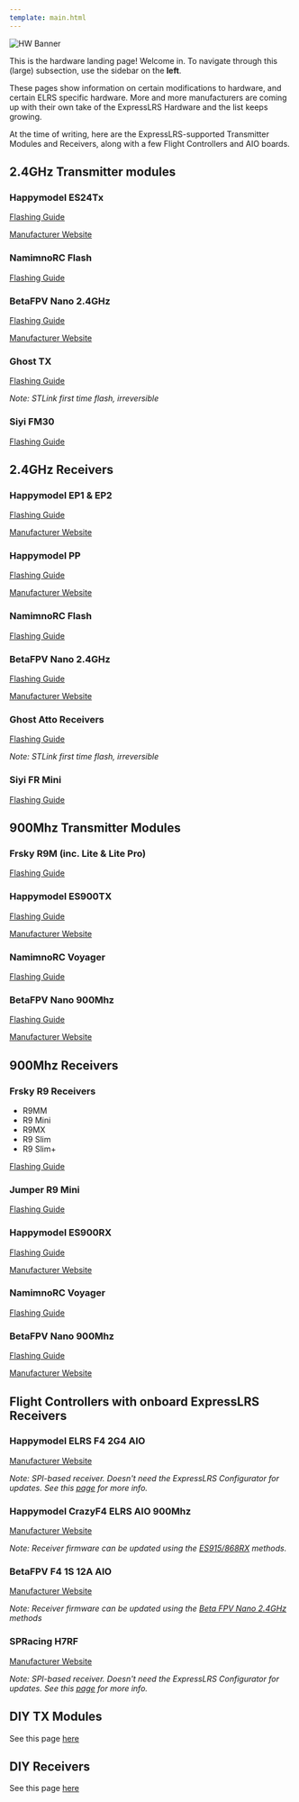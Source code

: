 ```yaml
---
template: main.html
---
```


![HW Banner](https://raw.githubusercontent.com/ExpressLRS/ExpressLRS-hardware/master/img/hardware.png)

This is the hardware landing page! Welcome in. To navigate through this (large) subsection, use the sidebar on the **left**.

These pages show information on certain modifications to hardware, and certain ELRS specific hardware. More and more manufacturers are coming up with their own take of the ExpressLRS Hardware and the list keeps growing.

At the time of writing, here are the ExpressLRS-supported Transmitter Modules and Receivers, along with a few Flight Controllers and AIO boards.

## 2.4GHz Transmitter modules

### Happymodel ES24Tx

[Flashing Guide](/quick-start/tx-es24tx)

[Manufacturer Website](http://www.happymodel.cn/index.php/category/product/2-4g-system/elrs/)

### NamimnoRC Flash

[Flashing Guide](/quick-start/tx-flash2400)

### BetaFPV Nano 2.4GHz

[Flashing Guide](/quick-start/tx-betafpv2400)

[Manufacturer Website](https://betafpv.com/products/elrs-nano-tx-module?variant=39416993382534)

### Ghost TX

[Flashing Guide](/quick-start/tx-ghost2400)

*Note: STLink first time flash, irreversible*

### Siyi FM30

[Flashing Guide](/quick-start/tx-siyifm30)

## 2.4GHz Receivers

### Happymodel EP1 & EP2

[Flashing Guide](/quick-start/rx-hmep2400)

[Manufacturer Website](http://www.happymodel.cn/index.php/category/product/2-4g-system/elrs/)

### Happymodel PP

[Flashing Guide](/quick-start/rx-hmpp2400)

[Manufacturer Website](http://www.happymodel.cn/index.php/category/product/2-4g-system/elrs/)

### NamimnoRC Flash

[Flashing Guide](/quick-start/rx-flash2400)

### BetaFPV Nano 2.4GHz

[Flashing Guide](/quick-start/rx-betafpv2400)

[Manufacturer Website](https://betafpv.com/products/elrs-nano-receiver?variant=39416095408262)

### Ghost Atto Receivers

[Flashing Guide](/quick-start/rx-ghost2400)

*Note: STLink first time flash, irreversible*

### Siyi FR Mini

[Flashing Guide](/quick-start/rx-siyiFRmini)

## 900Mhz Transmitter Modules

### Frsky R9M (inc. Lite & Lite Pro)

[Flashing Guide](/quick-start/tx-r9m)

### Happymodel ES900TX

[Flashing Guide](/quick-start/tx-es900tx)

[Manufacturer Website](http://www.happymodel.cn/index.php/category/product/2-4g-system/elrs/)

### NamimnoRC Voyager

[Flashing Guide](/quick-start/tx-voyager900)

### BetaFPV Nano 900Mhz

[Flashing Guide](/quick-start/tx-betafpv900)

[Manufacturer Website](https://betafpv.com/products/elrs-nano-tx-module?variant=39416993415302)

## 900Mhz Receivers

### Frsky R9 Receivers

- R9MM
- R9 Mini
- R9MX
- R9 Slim
- R9 Slim+

[Flashing Guide](/quick-start/rx-bootloader)

### Jumper R9 Mini

[Flashing Guide](/quick-start/rx-jumper900)

### Happymodel ES900RX

[Flashing Guide](/quick-start/rx-hmes900)

[Manufacturer Website](http://www.happymodel.cn/index.php/category/product/2-4g-system/elrs/)

### NamimnoRC Voyager

[Flashing Guide](/quick-start/rx-voyager900)

### BetaFPV Nano 900Mhz

[Flashing Guide](/quick-start/rx-betafpv900)

[Manufacturer Website](https://betafpv.com/products/elrs-nano-receiver?variant=39416095441030)

## Flight Controllers with onboard ExpressLRS Receivers

### Happymodel ELRS F4 2G4 AIO

[Manufacturer Website](http://www.happymodel.cn/index.php/2021/05/19/happymodel-elrs-f4-2g4-aio-5in1-flight-controller-built-in-spi-2-4ghz-elrs-rx/)

*Note: SPI-based receiver. Doesn't need the ExpressLRS Configurator for updates. See this [page](/hardware/spi-receivers) for more info.*

### Happymodel CrazyF4 ELRS AIO 900Mhz

[Manufacturer Website](http://www.happymodel.cn/index.php/2021/04/22/happymodel-crazyf4-elrs-aio-5in1-flight-controller-built-in-900mhz-elrs-rx/)

*Note: Receiver firmware can be updated using the [ES915/868RX](/quick-start/rx-hmes900/#es915868rx-discontinued) methods.*

### BetaFPV F4 1S 12A AIO

[Manufacturer Website](https://betafpv.com/products/f4-1s-12a-flight-controller?variant=39409298768006)

*Note: Receiver firmware can be updated using the [Beta FPV Nano 2.4GHz](/quick-start/rx-betafpv2400) methods*

### SPRacing H7RF

[Manufacturer Website](http://seriouslypro.com/spracingh7rf)

*Note: SPI-based receiver. Doesn't need the ExpressLRS Configurator for updates. See this [page](/hardware/spi-receivers) for more info.*

## DIY TX Modules

See this page [here](/hardware/diy-tx)

## DIY Receivers

See this page [here](/hardware/diy-rx)
